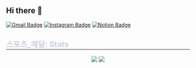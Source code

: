 ## Hi there 👋

[![Gmail Badge](https://img.shields.io/badge/Gmail-d14836?style=flat-square&logo=Gmail&logoColor=white&link=mailto:jeonguk21@gmail.com)](mailto:jeonguk21@gmail.com)
[![Instagram Badge](https://img.shields.io/badge/Instagram-E4405F?style=flat-square&logo=Instagram&logoColor=white&link=https://www.instagram.com/jeonguk0201/)](https://www.instagram.com/jeonguk0201/)
[![Notion Badge](https://img.shields.io/badge/Notion-000000?style=flat-square&logo=Notion&logoColor=white&link=https://www.notion.so/yourusername)](https://www.notion.so/yourusername)


<div style="text-align: left;">
    <h2 style="border-bottom: 1px solid #21262d; color: #c9d1d9;"> 스포츠_메달: Stats </h2> <div align= "center"> <img src="https://github-readme-stats.vercel.app/api?username=jeonguk0201&bg_color=180,000000,&title_color=000000&text_color=000000"
         /> <img src="https://github-readme-stats.vercel.app/api/top-langs/?username=jeonguk0201&layout=compact&bg_color=180,000000,&title_color=000000&text_color=000000"
           /> </div>
    </div>
